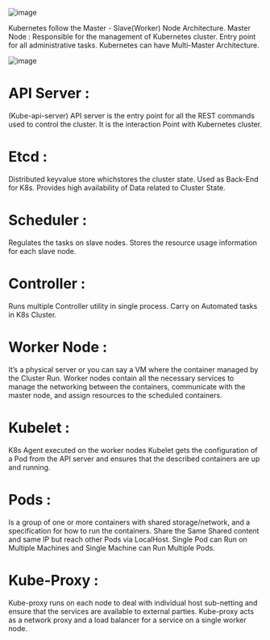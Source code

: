 ![image](https://github.com/user-attachments/assets/2d28d41b-dbbe-4435-8e24-fd5b14503de2)

Kubernetes follow the Master - Slave(Worker) Node Architecture.
Master Node : Responsible for the management of Kubernetes cluster. Entry point for all administrative tasks.
Kubernetes can have Multi-Master Architecture.

![image](https://github.com/user-attachments/assets/90657685-2b41-43de-a679-763909769464)


# API Server : 
(Kube-api-server) API server is the entry point for all the REST commands used to control the cluster. It is the interaction Point with Kubernetes cluster.

# Etcd : 
Distributed keyvalue store whichstores the cluster state. Used as Back-End for K8s. Provides high availability of Data related to Cluster State.

# Scheduler : 
Regulates the tasks on slave nodes. Stores the resource usage information for each slave node.

# Controller : 
Runs multiple Controller utility in single process. Carry on Automated tasks in K8s Cluster.

# Worker Node : 
It’s a physical server or you can say a VM where the container managed by the Cluster Run. Worker nodes contain all the necessary services to manage the networking between the containers, communicate with the master node, and assign resources to the scheduled containers.

# Kubelet : 
K8s Agent executed on the worker nodes Kubelet gets the configuration of a Pod from the API server and ensures that the described containers are up and running.

# Pods : 
Is a group of one or more containers with shared storage/network, and a specification for how to run the containers. Share the Same Shared content and same IP but reach other Pods via LocalHost. Single Pod can Run on Multiple Machines and Single Machine can Run Multiple Pods.

# Kube-Proxy : 
Kube-proxy runs on each node to deal with individual host sub-netting and ensure that the services are available to external parties. Kube-proxy acts as a network proxy and a load balancer for a service on a single worker node.
